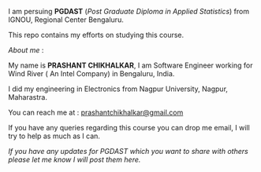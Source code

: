 I am persuing **PGDAST** (*Post Graduate Diploma in Applied Statistics*) from IGNOU, 
Regional Center Bengaluru.

This repo contains my efforts on studying this course.

*About me* : 

My name is **PRASHANT CHIKHALKAR**, I am Software Engineer working for Wind River ( An Intel Company) in Bengaluru, India.

I did my engineering in Electronics from Nagpur University, Nagpur, Maharastra.

You can reach me at : prashantchikhalkar@gmail.com

If you have any queries regarding this course you can drop me email, I will try to help as much as I can.

*If you have any updates for PGDAST which you want to share with others please let me know I will post them here.*
